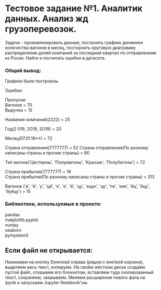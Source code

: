 # Тестовое задание №1. Аналитик данных. Анализ жд грузоперевозок.

Задача - проанализировать данные, построить графикк динамики количества вагонов в месяц, постороить круговую диаграмму распределения долей компаний за последний квартал по отправлениям из Росии. Найти и посчитать ошибки в датасете.  

### Общий вывод:

Графики были построены.  

Ошибки:  

Пропуски:  
Вагонов = 70  
Выручка = 15  

Название компаний(2222) = 25  

Год(2 019, 2О19, 2О19) = 20  

Месяц(07.01.19**) = 72  

Страна отправления(7777777) = 52 Страна отправления(По разному написаны страны и прочие страны) = 80  

Тип вагона('Цестерны', 'Полумагоны', 'Крысые', 'Полубагоны') = 72  

Страна прибытия(7777777) = 16  
Страна прибытия(По разному написаны страны и прочие страны) = 313  

Вагонов ('в', 'й', 'у', 'цй', 'к', 'е', 'й', 'цу', 'кцук', 'цу', 'пе', 'кке', 'йц', 'йцу', 'йуйцу') = 15  

### Библиотеки, используемые в проекте:  

pandas  
matplotlib.pyplot  
numpy  
seaborn  
pymystem3  

## Если файл не открывается:  

Нажимаем на кнопку Downoad справа (рядом с кнопкой корзина), выделяем весь текст, копируем. На своём жёстком диске создаём пустой файл, открывем его блокнотом, вставляем туда скопированный текст, сохраняем, закрываем. Меняем расширение нового фала на ipynb и запускаем Jupyter Notebook'ом.  
